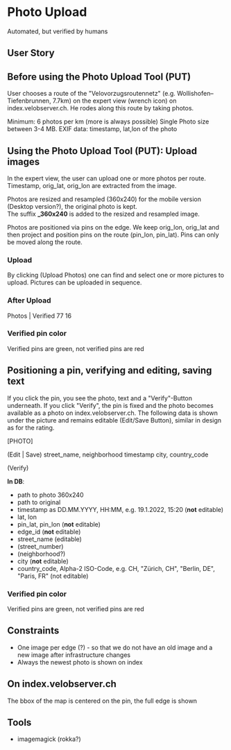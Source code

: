 # Photo Upload
Automated, but verified by humans


## User Story
## Before using the Photo Upload Tool (PUT)
User chooses a route of the "Velovorzugsroutennetz" (e.g. Wollishofen–Tiefenbrunnen, 7.7km) on the expert view (wrench icon) on index.velobserver.ch. He rodes along this route by taking photos. 

Minimum: 6 photos per km (more is always possible) 
Single Photo size between 3-4 MB.
EXIF data: timestamp, lat,lon of the photo

## Using the Photo Upload Tool (PUT): Upload images
In the expert view, the user can upload one or more photos per route.        
Timestamp, orig_lat, orig_lon are extracted from the image.        
           
Photos are resized and resampled (360x240) for the mobile version (Desktop version?), the original photo is kept.  
The suffix **_360x240** is added to the resized and resampled image.        

Photos are positioned via pins on the edge. We keep orig_lon, orig_lat and then project and position pins on the route (pin_lon, pin_lat). Pins can only be moved along the route.   

### Upload 
By clicking (Upload Photos) one can find and select one or more pictures to upload. Pictures can be uploaded in sequence. 

### After Upload
Photos | Verified
77       16

### Verified pin color
Verified pins are green, not verified pins are red


## Positioning a pin, verifying and editing, saving text  

If you click the pin, you see the photo, text and a "Verify"-Button underneath. If you click "Verify", the pin is fixed and the photo becomes available as a photo on index.velobserver.ch. The following data is shown under the picture and remains editable (Edit/Save Button), similar in design as for the rating. 

[PHOTO]

(Edit | Save)
street_name, neighborhood                   timestamp
city, country_code

(Verify)

**In DB**: 
- path to photo 360x240
- path to original
- timestamp as DD.MM.YYYY, HH:MM, e.g. 19.1.2022, 15:20 (**not** editable)
- lat, lon
- pin_lat, pin_lon (**not** editable)
- edge_id (**not** editable)
- street_name (editable)
- (street_number)
- (neighborhood?)
- city (**not** editable)
- country_code, Alpha-2 ISO-Code, e.g. CH, "Zürich, CH", "Berlin, DE", "Paris, FR" (not editable)

### Verified pin color
Verified pins are green, not verified pins are red


## Constraints
- One image per edge (?) - so that we do not have an old image and a new image after infrastructure changes
- Always the newest photo is shown on index

## On index.velobserver.ch
The bbox of the map is centered on the pin, the full edge is shown


## Tools
- imagemagick (rokka?)








